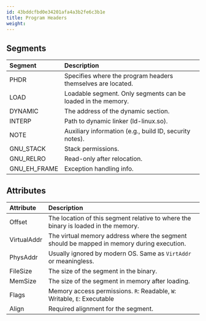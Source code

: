 ```yaml
---
id: 43bddcfbd0e34201afa4a3b2fe6c3b1e
title: Program Headers
weight:
---
```


## Segments

| Segment      | Description |
| :------      | :---------- |
| PHDR         | Specifies where the program headers themselves are located.  |
| LOAD         | Loadable segment. Only segments can be loaded in the memory. |
| DYNAMIC      | The address of the dynamic section.   |
| INTERP       | Path to dynamic linker (ld-linux.so). |
| NOTE         | Auxiliary information (e.g., build ID, security notes). |
| GNU_STACK    | Stack permissions. |
| GNU_RELRO    | Read-only after relocation. |
| GNU_EH_FRAME | Exception handling info.    |

## Attributes

| Attribute   | Description |
| :--------   | :---------- |
| Offset      | The location of this segment relative to where the binary is loaded in the memory. |
| VirtualAddr | The virtual memory address where the segment should be mapped in memory during execution. |
| PhysAddr    | Usually ignored by modern OS. Same as `VirtAddr` or meaningless. |
| FileSize    | The size of the segment in the binary. |
| MemSize     | The size of the segment in memory after loading. |
| Flags       | Memory access permissions. `R`: Readable, `W`: Writable, `E`: Executable |
| Align       | Required alignment for the segment. |